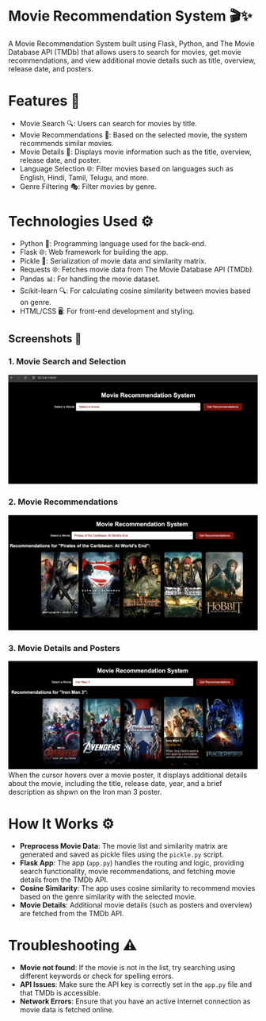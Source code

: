 # **Movie Recommendation System 🎬✨**

A Movie Recommendation System built using Flask, Python, and The Movie Database API (TMDb) that allows users to search for movies, get movie recommendations, and view additional movie details such as title, overview, release date, and posters.

# Features 🌟

- Movie Search 🔍: Users can search for movies by title.
- Movie Recommendations 🎥: Based on the selected movie, the system recommends similar movies.
- Movie Details 📝: Displays movie information such as the title, overview, release date, and poster.
- Language Selection 🌐: Filter movies based on languages such as English, Hindi, Tamil, Telugu, and more.
- Genre Filtering 🎭: Filter movies by genre.


# Technologies Used ⚙️

- Python 🐍: Programming language used for the back-end.
- Flask 🌐: Web framework for building the app.
- Pickle 🥒: Serialization of movie data and similarity matrix.
- Requests 🌐: Fetches movie data from The Movie Database API (TMDb).
- Pandas 📊: For handling the movie dataset.
- Scikit-learn 🔍: For calculating cosine similarity between movies based on genre.
- HTML/CSS 🖥️: For front-end development and styling.


## Screenshots 📸

### 1. **Movie Search and Selection**
![Movie Search](static/1.png)

### 2. **Movie Recommendations**
![Movie Recommendations](static/2.png)

### 3. **Movie Details and Posters**
![Movie Details](static/5.png)
When the cursor hovers over a movie poster, it displays additional details about the movie, including the title, release date, year, and a brief description as shpwn on the Iron man 3 poster.

# How It Works ⚙️

- **Preprocess Movie Data**: The movie list and similarity matrix are generated and saved as pickle files using the `pickle.py` script.
- **Flask App**: The app (`app.py`) handles the routing and logic, providing search functionality, movie recommendations, and fetching movie details from the TMDb API.
- **Cosine Similarity**: The app uses cosine similarity to recommend movies based on the genre similarity with the selected movie.
- **Movie Details**: Additional movie details (such as posters and overview) are fetched from the TMDb API.

# Troubleshooting ⚠️

- **Movie not found**: If the movie is not in the list, try searching using different keywords or check for spelling errors.
- **API Issues**: Make sure the API key is correctly set in the `app.py` file and that TMDb is accessible.
- **Network Errors**: Ensure that you have an active internet connection as movie data is fetched online.